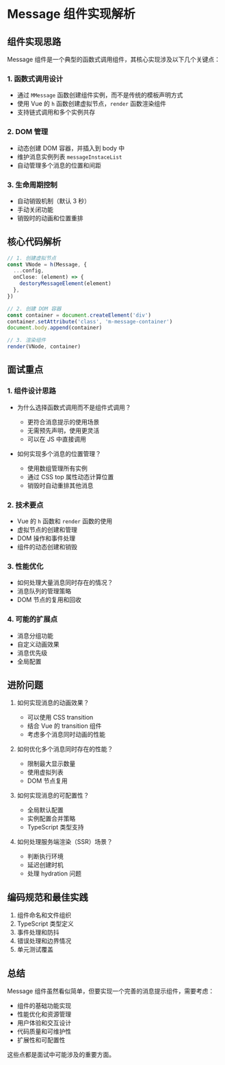 # Message 组件实现解析

## 组件实现思路

Message 组件是一个典型的函数式调用组件，其核心实现涉及以下几个关键点：

### 1. 函数式调用设计
- 通过 `MMessage` 函数创建组件实例，而不是传统的模板声明方式
- 使用 Vue 的 `h` 函数创建虚拟节点，`render` 函数渲染组件
- 支持链式调用和多个实例共存

### 2. DOM 管理
- 动态创建 DOM 容器，并插入到 body 中
- 维护消息实例列表 `messageInstaceList`
- 自动管理多个消息的位置和间距

### 3. 生命周期控制
- 自动销毁机制（默认 3 秒）
- 手动关闭功能
- 销毁时的动画和位置重排

## 核心代码解析

```typescript
// 1. 创建虚拟节点
const VNode = h(Message, {
  ...config,
  onClose: (element) => {
    destoryMessageElement(element)
  },
})

// 2. 创建 DOM 容器
const container = document.createElement('div')
container.setAttribute('class', 'm-message-container')
document.body.append(container)

// 3. 渲染组件
render(VNode, container)
```

## 面试重点

### 1. 组件设计思路
- 为什么选择函数式调用而不是组件式调用？
  - 更符合消息提示的使用场景
  - 无需预先声明，使用更灵活
  - 可以在 JS 中直接调用

- 如何实现多个消息的位置管理？
  - 使用数组管理所有实例
  - 通过 CSS top 属性动态计算位置
  - 销毁时自动重排其他消息

### 2. 技术要点
- Vue 的 `h` 函数和 `render` 函数的使用
- 虚拟节点的创建和管理
- DOM 操作和事件处理
- 组件的动态创建和销毁

### 3. 性能优化
- 如何处理大量消息同时存在的情况？
- 消息队列的管理策略
- DOM 节点的复用和回收

### 4. 可能的扩展点
- 消息分组功能
- 自定义动画效果
- 消息优先级
- 全局配置

## 进阶问题

1. 如何实现消息的动画效果？
   - 可以使用 CSS transition
   - 结合 Vue 的 transition 组件
   - 考虑多个消息同时动画的性能

2. 如何优化多个消息同时存在的性能？
   - 限制最大显示数量
   - 使用虚拟列表
   - DOM 节点复用

3. 如何实现消息的可配置性？
   - 全局默认配置
   - 实例配置合并策略
   - TypeScript 类型支持

4. 如何处理服务端渲染（SSR）场景？
   - 判断执行环境
   - 延迟创建时机
   - 处理 hydration 问题

## 编码规范和最佳实践

1. 组件命名和文件组织
2. TypeScript 类型定义
3. 事件处理和防抖
4. 错误处理和边界情况
5. 单元测试覆盖

## 总结

Message 组件虽然看似简单，但要实现一个完善的消息提示组件，需要考虑：
- 组件的基础功能实现
- 性能优化和资源管理
- 用户体验和交互设计
- 代码质量和可维护性
- 扩展性和可配置性

这些点都是面试中可能涉及的重要方面。 